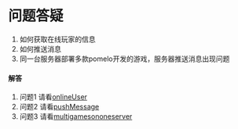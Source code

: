 # 问题答疑

1. 如何获取在线玩家的信息
2. 如何推送消息
3. 同一台服务器部署多款pomelo开发的游戏，服务器推送消息出现问题


#### 解答
1. 问题1 请看[onlineUser](../onlineUser/)
2. 问题2 请看[pushMessage](../pushMessage/)
3. 问题3 请看[multigamesononeserver](../multigamesononeserver)